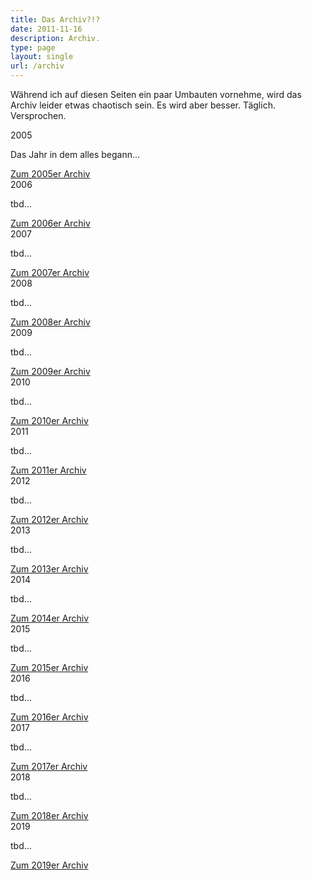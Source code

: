 ```yaml
---
title: Das Archiv?!?
date: 2011-11-16
description: Archiv.
type: page
layout: single
url: /archiv
---
```


W&auml;hrend ich auf diesen Seiten ein paar Umbauten vornehme, wird das Archiv leider etwas chaotisch sein. Es wird aber besser. T&auml;glich. Versprochen.

<div class="card-deck mb-3">
<div class="card">
<div class="card-header">2005</div>
<div class="card-body">
<p>Das Jahr in dem alles begann...</p>
<a href="/archiv/2005/" class="btn btn-primary">Zum 2005er Archiv</a>
</div>
</div>
<div class="card">
<div class="card-header">2006</div>
<div class="card-body">
<p>tbd...</p>
<a href="/archiv/2006/" class="btn btn-primary">Zum 2006er Archiv</a>
</div>
</div>
<div class="card">
<div class="card-header">2007</div>
<div class="card-body">
<p>tbd...</p>
<a href="/archiv/2007/" class="btn btn-primary">Zum 2007er Archiv</a>
</div>
</div>
</div>
<div class="card-deck mb-3">
<div class="card">
<div class="card-header">2008</div>
<div class="card-body">
<p>tbd...</p>
<a href="/archiv/2008/" class="btn btn-primary">Zum 2008er Archiv</a>
</div>
</div>
<div class="card">
<div class="card-header">2009</div>
<div class="card-body">
<p>tbd...</p>
<a href="/archiv/2009/" class="btn btn-primary">Zum 2009er Archiv</a>
</div>
</div>
<div class="card">
<div class="card-header">2010</div>
<div class="card-body">
<p>tbd...</p>
<a href="/archiv/2010/" class="btn btn-primary">Zum 2010er Archiv</a>
</div>
</div>
</div>
<div class="card-deck mb-3">
<div class="card">
<div class="card-header">2011</div>
<div class="card-body">
<p>tbd...</p>
<a href="/archiv/2011/" class="btn btn-primary">Zum 2011er Archiv</a>
</div>
</div>
<div class="card">
<div class="card-header">2012</div>
<div class="card-body">
<p>tbd...</p>
<a href="/archiv/2012/" class="btn btn-primary">Zum 2012er Archiv</a>
</div>
</div>
<div class="card">
<div class="card-header">2013</div>
<div class="card-body">
<p>tbd...</p>
<a href="/archiv/2013/" class="btn btn-primary">Zum 2013er Archiv</a>
</div>
</div>
</div>
<div class="card-deck mb-3">
<div class="card">
<div class="card-header">2014</div>
<div class="card-body">
<p>tbd...</p>
<a href="/archiv/2014/" class="btn btn-primary">Zum 2014er Archiv</a>
</div>
</div>
<div class="card">
<div class="card-header">2015</div>
<div class="card-body">
<p>tbd...</p>
<a href="/archiv/2015/" class="btn btn-primary">Zum 2015er Archiv</a>
</div>
</div>
<div class="card">
<div class="card-header">2016</div>
<div class="card-body">
<p>tbd...</p>
<a href="/archiv/2016/" class="btn btn-primary">Zum 2016er Archiv</a>
</div>
</div>
</div>
<div class="card-deck mb-3">
<div class="card">
<div class="card-header">2017</div>
<div class="card-body">
<p>tbd...</p>
<a href="/archiv/2017/" class="btn btn-primary">Zum 2017er Archiv</a>
</div>
</div>
<div class="card">
<div class="card-header">2018</div>
<div class="card-body">
<p>tbd...</p>
<a href="/archiv/2018/" class="btn btn-primary">Zum 2018er Archiv</a>
</div>
</div>
<div class="card">
<div class="card-header">2019</div>
<div class="card-body">
<p>tbd...</p>
<a href="/archiv/2019/" class="btn btn-primary">Zum 2019er Archiv</a>
</div>
</div>
</div>
